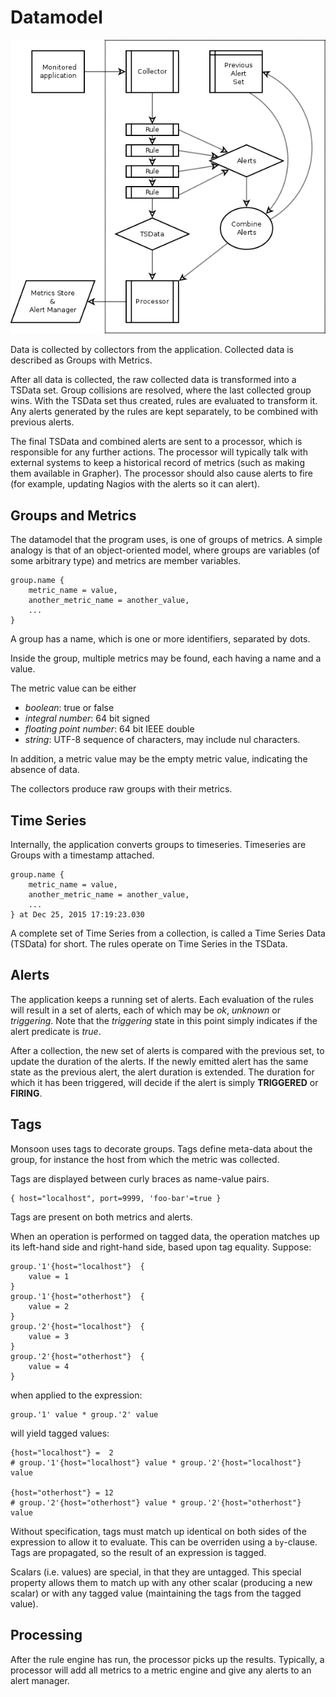 Datamodel
====

![Data is collected, transformed with rules and then emitted by a processor.](dataflow.png "Data Flow")

Data is collected by collectors from the application.
Collected data is described as Groups with Metrics.

After all data is collected, the raw collected data is transformed into a TSData set.
Group collisions are resolved, where the last collected group wins.
With the TSData set thus created, rules are evaluated to transform it.
Any alerts generated by the rules are kept separately, to be combined with previous alerts.

The final TSData and combined alerts are sent to a processor, which is responsible for any further actions.
The processor will typically talk with external systems to keep a historical record of metrics (such as making them available in Grapher).
The processor should also cause alerts to fire (for example, updating Nagios with the alerts so it can alert).

Groups and Metrics
----

The datamodel that the program uses, is one of groups of metrics.
A simple analogy is that of an object-oriented model, where groups are variables (of some arbitrary type) and metrics are member variables.

    group.name {
        metric_name = value,
        another_metric_name = another_value,
        ...
    }

A group has a name, which is one or more identifiers, separated by dots.

Inside the group, multiple metrics may be found, each having a name and a value.

The metric value can be either
- *boolean*: true or false
- *integral number*: 64 bit signed
- *floating point number*: 64 bit IEEE double
- *string*: UTF-8 sequence of characters, may include nul characters.

In addition, a metric value may be the empty metric value, indicating the absence of data.

The collectors produce raw groups with their metrics.

Time Series
----

Internally, the application converts groups to timeseries.
Timeseries are Groups with a timestamp attached.

    group.name {
        metric_name = value,
        another_metric_name = another_value,
        ...
    } at Dec 25, 2015 17:19:23.030

A complete set of Time Series from a collection, is called a Time Series Data (TSData) for short.
The rules operate on Time Series in the TSData.

Alerts
----

The application keeps a running set of alerts.
Each evaluation of the rules will result in a set of alerts, each of which may be *ok*, *unknown* or *triggering*.
Note that the *triggering* state in this point simply indicates if the alert predicate is *true*.

After a collection, the new set of alerts is compared with the previous set, to update the duration of the alerts.
If the newly emitted alert has the same state as the previous alert, the alert duration is extended.
The duration for which it has been triggered, will decide if the alert is simply **TRIGGERED** or **FIRING**.

Tags
----

Monsoon uses tags to decorate groups.
Tags define meta-data about the group, for instance the host from which the metric was collected.

Tags are displayed between curly braces as name-value pairs.

    { host="localhost", port=9999, 'foo-bar'=true }

Tags are present on both metrics and alerts.

When an operation is performed on tagged data, the operation matches up its left-hand side and right-hand side, based upon tag equality.
Suppose:

    group.'1'{host="localhost"}  {
        value = 1
    }
    group.'1'{host="otherhost"}  {
        value = 2
    }
    group.'2'{host="localhost"}  {
        value = 3
    }
    group.'2'{host="otherhost"}  {
        value = 4
    }

when applied to the expression:

    group.'1' value * group.'2' value

will yield tagged values:

    {host="localhost"} =  2
    # group.'1'{host="localhost"} value * group.'2'{host="localhost"} value

    {host="otherhost"} = 12
    # group.'2'{host="otherhost"} value * group.'2'{host="otherhost"} value

Without specification, tags must match up identical on both sides of the expression to allow it to evaluate.
This can be overriden using a ``by``-clause.
Tags are propagated, so the result of an expression is tagged.

Scalars (i.e. values) are special, in that they are untagged.
This special property allows them to match up with any other scalar (producing a new scalar) or with any tagged value (maintaining the tags from the tagged value).

Processing
----

After the rule engine has run, the processor picks up the results.
Typically, a processor will add all metrics to a metric engine and give any alerts to an alert manager.
